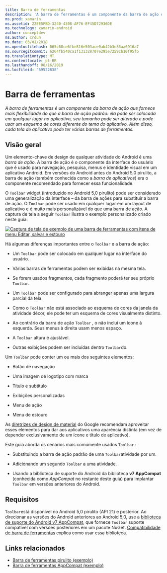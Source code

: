 ```yaml
---
title: Barra de ferramentas
description: 'A barra de ferramentas é um componente da barra de ação que fornece mais flexibilidade do que a barra de ação padrão: ela pode ser colocada em qualquer lugar no aplicativo, seu tamanho pode ser alterado e pode usar um esquema de cores diferente do tema do aplicativo. Além disso, cada tela de aplicativo pode ter várias barras de ferramentas.'
ms.prod: xamarin
ms.assetid: 22EE5FBD-3240-4308-AF76-EF45D72936DE
ms.technology: xamarin-android
author: conceptdev
ms.author: crdun
ms.date: 03/01/2018
ms.openlocfilehash: 065c68ce6fbe816e503ace0ab42b3e86aa6916a7
ms.sourcegitcommit: 6264fb540ca1f131328707e295e7259cb10f95fb
ms.translationtype: MT
ms.contentlocale: pt-BR
ms.lasthandoff: 08/16/2019
ms.locfileid: "69522838"
---
```

# <a name="toolbar"></a>Barra de ferramentas

_A barra de ferramentas é um componente da barra de ação que fornece mais flexibilidade do que a barra de ação padrão: ela pode ser colocada em qualquer lugar no aplicativo, seu tamanho pode ser alterado e pode usar um esquema de cores diferente do tema do aplicativo. Além disso, cada tela de aplicativo pode ter várias barras de ferramentas._

 
## <a name="overview"></a>Visão geral

Um elemento-chave de design de qualquer atividade do Android é uma *barra de ação*. A barra de ação é o componente da interface do usuário que é usado para navegação, pesquisa, menus e identidade visual em um aplicativo Android. Em versões do Android antes do Android 5,0 pirulito, a barra de ação (também conhecida como a *barra de aplicativos*) era o componente recomendado para fornecer essa funcionalidade. 

O `Toolbar` widget (introduzido no Android 5,0 pirulito) pode ser considerado uma generalização da interface &ndash; da barra de ações para substituir a barra de ação. O `Toolbar` pode ser usado em qualquer lugar em um layout de aplicativo e é muito mais personalizável do que uma barra de ação. A captura de tela a seguir `Toolbar` ilustra o exemplo personalizado criado neste guia: 

[![Captura de tela de exemplo de uma barra de ferramentas com itens de menu Editar, salvar e estouro](images/01-toolbar-sml.png)](images/01-toolbar.png#lightbox)

Há algumas diferenças importantes entre o `Toolbar` e a barra de ação: 

- Um `Toolbar` pode ser colocado em qualquer lugar na interface do usuário.

- Várias barras de ferramentas podem ser exibidas na mesma tela.

- Se forem usados fragmentos, cada fragmento poderá ter seu próprio `Toolbar`. 

- Um `Toolbar` pode ser configurado para abranger apenas uma largura parcial da tela. 

- Como o `Toolbar` não está associado ao esquema de cores da janela da atividade décor, ele pode ter um esquema de cores visualmente distinto. 

- Ao contrário da barra de ação `Toolbar` , o não inclui um ícone à esquerda. Seus menus à direita usam menos espaço. 

- A `Toolbar` altura é ajustável. 

- Outras exibições podem ser incluídas dentro `Toolbar`do. 

Um `Toolbar` pode conter um ou mais dos seguintes elementos: 

- Botão de navegação

- Uma imagem de logotipo com marca

- Título e subtítulo

- Exibições personalizadas

- Menu de ação

- Menu de estouro

As [diretrizes de design de material](https://material.google.com/) do Google recomendam aproveitar esses elementos para dar aos aplicativos uma aparência distinta (em vez de depender exclusivamente de um ícone e título de aplicativo). 

Este guia aborda os cenários mais comumente usados `Toolbar` :

- Substituindo a barra de ação padrão de uma `Toolbar`atividade por um. 

- Adicionando um segundo `Toolbar` a uma atividade.

- Usando a biblioteca de suporte do Android da biblioteca **v7 AppCompat** (conhecida como *AppCompat* no restante deste guia) para implantar `Toolbar` em versões anteriores do Android. 

 
 
## <a name="requirements"></a>Requisitos

`Toolbar`está disponível no Android 5,0 pirulito (API 21) e posterior. Ao direcionar as versões do Android anteriores ao Android 5,0, use a [biblioteca de suporte do Android v7 AppCompat](https://www.nuget.org/packages/Xamarin.Android.Support.v7.AppCompat/), que fornece `Toolbar` suporte compatível com versões posteriores em um pacote NuGet. 
[Compatibilidade de barra de ferramentas](~/android/user-interface/controls/tool-bar/toolbar-compatibility.md) explica como usar essa biblioteca. 




## <a name="related-links"></a>Links relacionados

- [Barra de ferramentas pirulito (exemplo)](https://docs.microsoft.com/samples/xamarin/monodroid-samples/android50-toolbar)
- [Barra de ferramentas AppCompat (exemplo)](https://docs.microsoft.com/samples/xamarin/monodroid-samples/supportv7-appcompat-toolbar)
